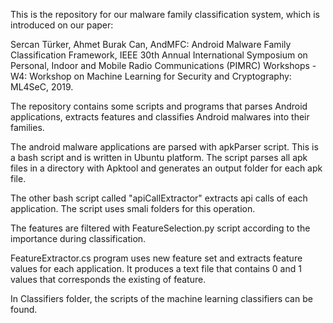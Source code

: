 This is the repository for our malware family classification system, which is introduced on our paper: 

Sercan Türker, Ahmet Burak Can, AndMFC: Android Malware Family Classification Framework, IEEE 30th Annual International Symposium on Personal, Indoor and Mobile Radio Communications (PIMRC) Workshops - W4: Workshop on Machine Learning for Security and Cryptography: ML4SeC, 2019.

The repository contains some scripts and programs that parses Android applications, extracts features and classifies Android malwares into their families.

The android malware applications are parsed with apkParser script. This is a bash script and is written in Ubuntu platform. The script parses all apk files in a directory with Apktool and generates an output folder for each apk file.

The other bash script called "apiCallExtractor" extracts api calls of each application. The script uses smali folders for this operation.

The features are filtered with FeatureSelection.py script according to the importance during classification.

FeatureExtractor.cs program uses new feature set and extracts feature values for each application. It produces a text file that contains 0 and 1 values that corresponds the existing of feature.

In Classifiers folder, the scripts of the machine learning classifiers can be found.
